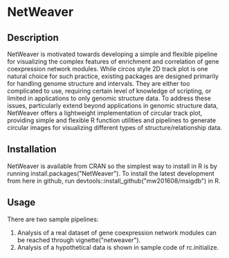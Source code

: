 # NetWeaver

## Description
NetWeaver is motivated towards developing a simple and flexible pipeline for visualizing the complex features of enrichment and correlation of gene coexpression network modules. While circos style 2D track plot is one natural choice for such practice, existing packages are designed primarily for handling genome structure and intervals. They are either too complicated to use, requiring certain level of knowledge of scripting, or limited in applications to only genomic structure data. To address these issues, particularly extend beyond applications in genomic structure data, NetWeaver offers a lightweight implementation of circular track plot, providing simple and flexible R function utilities and pipelines to generate circular images for visualizing different types of structure/relationship data.

## Installation
NetWeaver is available from CRAN so the simplest way to install in R is by running install.packages("NetWeaver"). To install the latest development from here in github, run devtools::install_github("mw201608/msigdb") in R.

## Usage
There are two sample pipelines:

1. Analysis of a real dataset of gene coexpression network modules can be reached through vignette("netweaver").
2. Analysis of a hypothetical data is shown in sample code of rc.initialize.
